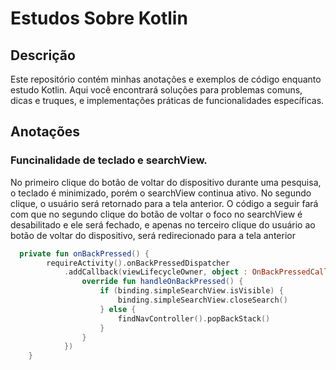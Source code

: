 # Estudos Sobre Kotlin

## Descrição
Este repositório contém minhas anotações e exemplos de código enquanto estudo Kotlin. Aqui você encontrará soluções para problemas comuns, dicas e truques, e implementações práticas de funcionalidades específicas.

## Anotações 

### Funcinalidade de teclado e searchView. 
No primeiro clique do botão de voltar do dispositivo durante uma pesquisa, o teclado é minimizado, porém o searchView continua ativo. No segundo clique, o usuário será retornado para a tela anterior. O código a seguir fará com que no segundo clique
do botão de voltar o foco no searchView é desabilitado e ele será fechado, e apenas no terceiro clique do usuário ao botão de voltar do dispositivo, será redirecionado para a tela anterior

```kotlin 
  private fun onBackPressed() {
        requireActivity().onBackPressedDispatcher
            .addCallback(viewLifecycleOwner, object : OnBackPressedCallback(true) {
                override fun handleOnBackPressed() {
                    if (binding.simpleSearchView.isVisible) {
                        binding.simpleSearchView.closeSearch()
                    } else {
                        findNavController().popBackStack()
                    }
                }
            })
    }
```
